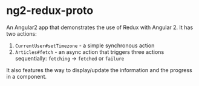 # ng2-redux-proto

An Angular2 app that demonstrates the use of Redux with Angular 2. It has two actions:

1. `CurrentUser#setTimezone` - a simple synchronous action
2. `Articles#fetch` - an async action that triggers three actions sequentially: `fetching` -> `fetched` or `failure`

It also features the way to display/update the information and the progress in a component. 
